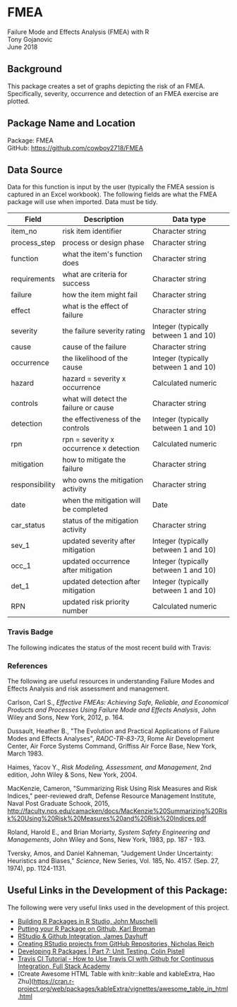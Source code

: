 # FMEA
Failure Mode and Effects Analysis (FMEA) with R  
Tony Gojanovic  
June 2018  

## Background

This package creates a set of graphs depicting the risk of an FMEA.  Specifically, severity, occurrence and detection of an FMEA exercise are plotted.

## Package Name and Location

Package: FMEA   
GitHub:  https://github.com/cowboy2718/FMEA

## Data Source

Data for this function is input by the user (typically the FMEA session is captured in an Excel workbook).  The following fields are what the FMEA package will use when imported.  Data must be tidy.

|Field          | Description                                 | Data type                           |
 -------------- | --------------------------------------------| ------------------------------------|  
|item_no        | risk item identifier                        | Character string                    |
|process_step   | process or design phase                     | Character string                    |
|function       | what the item's function does               | Character string                    |
|requirements   | what are criteria for success               | Character string                    |
|failure        | how the item might fail                     | Character string                    |
|effect         | what is the effect of failure               | Character string                    |
|severity       | the failure severity rating                 | Integer (typically between 1 and 10)|
|cause          | cause of the failure                        | Character string                    |
|occurrence     | the likelihood of the cause                 | Integer (typically between 1 and 10)|
|hazard         | hazard = severity x occurrence              | Calculated numeric                  |
|controls       | what will detect the failure or cause       | Character string                    |
|detection      | the effectiveness of the controls           | Integer (typically between 1 and 10)|
|rpn            | rpn = severity x occurrence x detection     | Calculated numeric                  |
|mitigation     | how to mitigate the failure                 | Character string                    |
|responsibility | who owns the mitigation activity            | Character string                    |
|date           | when the mitigation will be completed       | Date                                |
|car_status     | status of the mitigation activity           | Character string                    |
|sev_1          | updated severity after mitigation           | Integer (typically between 1 and 10)|
|occ_1          | updated occurrence after mitigation         | Integer (typically between 1 and 10)|
|det_1          | updated detection after mitigation          | Integer (typically between 1 and 10)|
|RPN            | updated risk priority number                | Calculated numeric                  |

### Travis Badge

The following indicates the status of the most recent build with Travis:

### References

The following are useful resources in understanding Failure Modes and Effects Analysis and risk assessment and management.

Carlson, Carl S., *Effective FMEAs: Achieving Safe, Reliable, and Economical Products and Processes Using Failure Mode and Effects Analysis*, John Wiley and Sons, New York, 2012, p. 164. 

Dussault, Heather B., "The Evolution and Practical Applications of Failure Modes and Effects Analyses", *RADC-TR-83-73*, Rome Air Development Center, Air Force Systems Command, Griffiss Air Force Base, New York, March 1983.

Haimes, Yacov Y., *Risk Modeling, Assessment, and Management*, 2nd edition, John Wiley & Sons, New York, 2004.

MacKenzie, Cameron, "Summarizing Risk Using Risk Measures and Risk Indices," peer-reviewed draft, Defense Resource Management Institute, Naval Post Graduate Schook, 2015, http://faculty.nps.edu/camacken/docs/MacKenzie%20Summarizing%20Risk%20Using%20Risk%20Measures%20and%20Risk%20Indices.pdf

Roland, Harold E., and Brian Moriarty, *System Safety Engineering and Managements*, John Wiley and Sons, New York, 1983, pp. 187 - 193.

Tversky, Amos, and Daniel Kahneman, "Judgement Under Uncertainty: Heuristics and Biases," *Science*, New Series, Vol. 185, No. 4157. (Sep. 27, 1974), pp. 1124-1131.

## Useful Links in the Development of this Package:

The following were very useful links used in the development of this project.

* [Building R Packages in R Studio, John Muschelli](https://www.youtube.com/watch?v=OIirKRgIsdc) 
* [Putting your R Package on Github, Karl Broman](http://kbroman.org/pkg_primer/pages/github.html) 
* [RStudio & Github Integration, James Dayhuff](https://www.youtube.com/watch?v=E2d91v1Twcc&t=597s) 
* [Creating RStudio projects from GitHub Repositories, Nicholas Reich ](https://www.youtube.com/watch?v=YxZ8J2rqhEM) 
* [Developing R Packages | Part 7: Unit Testing, Colin Pistell](https://www.youtube.com/watch?v=u2KDSY_8Ay4) 
* [Travis CI Tutorial - How to Use Travis CI with Github for Continuous Integration, Full Stack Academy](https://www.youtube.com/watch?v=Uft5KBimzyk)
* [Create Awesome HTML Table with knitr::kable and kableExtra, Hao Zhu](https://cran.r-project.org/web/packages/kableExtra/vignettes/awesome_table_in_html.html